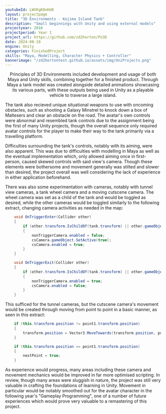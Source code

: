 ```yaml
---
youtubeId: LWVKgK0nHd8
layout: projectpage
title: "3D Environments - Kojima Island Tank"
description: "Small beginnings with Unity and using external models"
projectyear: 2018
projectperiod: Year 1
project_url: https://github.com/zd2horton/Po3D
date: 2024-08-10
engine: Unity
categories: FinishedProject
skills: "Maya, Modelling, Character Physics + Controller"
bannerimage: "/zd2hortontest.github.io/assets/img/UniProjects.png"
---
```

<p style="text-align: center;">
Principles of 3D Environments included development and usage of both Maya and Unity skills, combining together for a finished product. Through Maya a tank model was created alongside detailed animations showcasing its various parts, with these outputs being used in Unity as a playable vehicle to traverse a large island. 

The tank also recieved unique situational weapons to use with oncoming obstacles, such as shooting a Galaxy Minstrel to knock down a box of Maltesers and clear an obstacle on the road. The avatar's own controls were abnormal and resembled tank controls due to the assignment being the first of many Unity projects, though the overall sequence only required avatar controls for the player to make their way to the tank primarily via a travelling platform.

Difficulties surrounding the tank's controls, notably with its aiming, were also apparent. This was due to difficulties with modelling in Maya as well as the eventual implementation which, only allowed aiming once in first-person, caused skewed controls with said view's camera. Though these elements were bothersome and movement generally was stilted and slower than desired, the project overall was well considering the lack of experience in either application beforehand. 

There was also some experimentation with cameras, notably with tunnel view cameras, a tank wheel camera and a moving cutscene camera. The wheel camera was set as a child of the tank and would be toggled as desired, while the other cameras would be toggled similarly to the following extract, changing camera activities as needed in the map:

```cs
    void OnTriggerEnter(Collider other)
    {
        if (other.transform.IsChildOf(tank.transform) || other.gameObject == ethan)
        {
            nonTriggerCamera.enabled = false;
            csCamera.gameObject.SetActive(true);
            csCamera.enabled = true;
        }
    }

    void OnTriggerExit(Collider other)
    {
        if (other.transform.IsChildOf(tank.transform) || other.gameObject == ethan)
        {
            nonTriggerCamera.enabled = true;
            csCamera.enabled = false;
        }
    }
```
	
This sufficed for the tunnel cameras, but the cutscene camera's movement would be created through moving from point to point in a basic manner, as seen in this extract:

```cs
	if (this.transform.position != point1.transform.position)
	{
		transform.position = Vector3.MoveTowards(transform.position, point1.transform.position, (Time.deltaTime * speed * 2.5f));
	}

	if (this.transform.position == point1.transform.position)
	{
		nextPoint = true;
	}
```

As experience would progress, many areas including these camera and movement mechanics would be improved in far more optimised scripting. In review, though many areas were sluggish in nature, the project was still very valuable in crafting the foundations of learning in Unity. Movement in particular would be notably smoothed out for the avatar character in the following year's "Gameplay Programming", one of a number of future experiences which would prove very valuable to a remastering of this project.